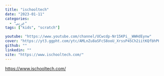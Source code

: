 ```yaml
---
title: "ischooltech"
date: "2023-01-11"
categories:
  - "عربي"
tags: ["kids", "scratch"]

youtube: "https://www.youtube.com/channel/UCwcdp-Nr15KPi__WWHdEynw"
cover: "https://yt3.ggpht.com/ytc/AMLnZu8aSFcS8ooU_XrssP45Ch2iitKQfbhPHV4wEm5U=s176-c-k-c0x00ffffff-no-rj"
github: ""
linkedin: ""
site: "https://www.ischooltech.com/"
---
```


https://www.ischooltech.com/
